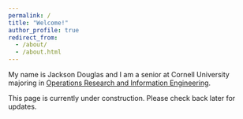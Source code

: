 ```yaml
---
permalink: /
title: "Welcome!"
author_profile: true
redirect_from:
  - /about/
  - /about.html
---
```


My name is Jackson Douglas and I am a senior at Cornell University majoring in [Operations Research and Information Engineering](https://www.orie.cornell.edu/orie).


This page is currently under construction.  Please check back later for updates.
